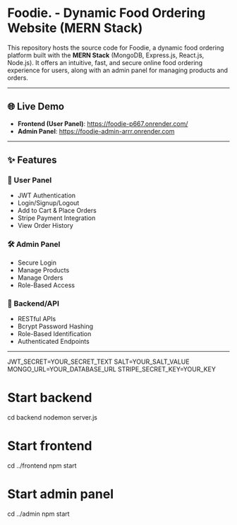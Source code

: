 # Foodie. - Dynamic Food Ordering Website (MERN Stack)

This repository hosts the source code for Foodie, a dynamic food ordering platform built with the **MERN Stack** (MongoDB, Express.js, React.js, Node.js). It offers an intuitive, fast, and secure online food ordering experience for users, along with an admin panel for managing products and orders.

---

## 🌐 Live Demo

- **Frontend (User Panel)**: https://foodie-p667.onrender.com/
- **Admin Panel**: https://foodie-admin-arrr.onrender.com

---

## ✨ Features

### 👥 User Panel
- JWT Authentication
- Login/Signup/Logout
- Add to Cart & Place Orders
- Stripe Payment Integration
- View Order History

### 🛠️ Admin Panel
- Secure Login
- Manage Products
- Manage Orders
- Role-Based Access

### 🔐 Backend/API
- RESTful APIs
- Bcrypt Password Hashing
- Role-Based Identification
- Authenticated Endpoints

---

JWT_SECRET=YOUR_SECRET_TEXT
SALT=YOUR_SALT_VALUE
MONGO_URL=YOUR_DATABASE_URL
STRIPE_SECRET_KEY=YOUR_KEY


# Start backend
cd backend
nodemon server.js

# Start frontend
cd ../frontend
npm start

# Start admin panel
cd ../admin
npm start

